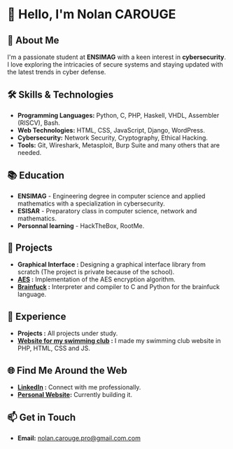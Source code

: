 # 👋 Hello, I'm Nolan CAROUGE

## 🚀 About Me
I'm a passionate student at **ENSIMAG** with a keen interest in **cybersecurity**. I love exploring the intricacies of secure systems and staying updated with the latest trends in cyber defense.

## 🛠 Skills & Technologies
- **Programming Languages:** Python, C, PHP, Haskell, VHDL, Assembler (RISCV), Bash.
- **Web Technologies:** HTML, CSS, JavaScript, Django, WordPress.
- **Cybersecurity:** Network Security, Cryptography, Ethical Hacking.
- **Tools:** Git, Wireshark, Metasploit, Burp Suite and many others that are needed.

## 📚 Education
- **ENSIMAG** - Engineering degree in computer science and applied mathematics with a specialization in cybersecurity. 
- **ESISAR** - Preparatory class in computer science, network and mathematics.
- **Personnal learning** - HackTheBox, RootMe.

## 📝 Projects
- **Graphical Interface :** Designing a graphical interface library from scratch (The project is private because of the school).
- **[AES](https://github.com/nolancarougepro/AES-Esisar-2A) :** Implementation of the AES encryption algorithm.
- **[Brainfuck](https://github.com/nolancarougepro/Brainfuck-Ensimag-1A) :** Interpreter and compiler to C and Python for the brainfuck language.

## 💼 Experience
- **Projects :** All projects under study.
- **[Website for my swimming club](https://natation-pierrelatte.fr/) :** I made my swimming club website in PHP, HTML, CSS and JS.

## 🌐 Find Me Around the Web
- **[LinkedIn](https://www.linkedin.com/in/nolan-carouge/) :** Connect with me professionally.
- **[Personal Website]():** Currently building it.

## 📫 Get in Touch
- **Email:** nolan.carouge.pro@gmail.com.com
